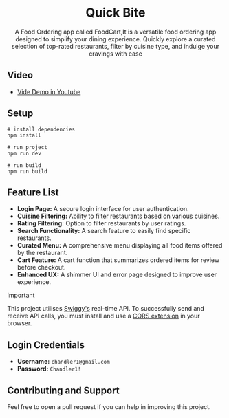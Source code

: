 <h1 align="center">Quick Bite</h1>
<p align="center">A Food Ordering app called FoodCart,It is a versatile food ordering app designed to simplify your dining experience. Quickly explore a curated selection of top-rated restaurants, filter by cuisine type, and indulge your cravings with ease</p>

## Video 
- [Vide Demo in Youtube](https://developers.google.com/youtube/v3/getting-started)
  
## Setup
```
# install dependencies
npm install

# run project
npm run dev

# run build
npm run build
```
## Feature List
- **Login Page:** A secure login interface for user authentication.
- **Cuisine Filtering:** Ability to filter restaurants based on various cuisines.
- **Rating Filtering:** Option to filter restaurants by user ratings.
- **Search Functionality:** A search feature to easily find specific restaurants.
- **Curated Menu:** A comprehensive menu displaying all food items offered by the restaurant.
- **Cart Feature:** A cart function that summarizes ordered items for review before checkout.
- **Enhanced UX:** A shimmer UI and error page designed to improve user experience.

> [!IMPORTANT]
> This project utilises [Swiggy's](https://www.swiggy.com/) real-time API.
> To successfully send and receive API calls, you must install and use a [CORS extension](https://chromewebstore.google.com/detail/allow-cors-access-control/lhobafahddgcelffkeicbaginigeejlf?hl=en) in your browser.

## Login Credentials
- **Username:** `chandler1@gmail.com`
- **Password:** `Chandler1!`
  
## Contributing and Support

Feel free to open a pull request if you can help in improving this project.

